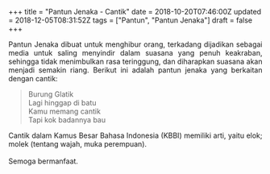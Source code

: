 +++
title = "Pantun Jenaka - Cantik"
date = 2018-10-20T07:46:00Z
updated = 2018-12-05T08:31:52Z
tags = ["Pantun", "Pantun Jenaka"]
draft = false
+++

<div dir="ltr" style="text-align: left;" trbidi="on"><div style="text-align: justify;">Pantun Jenaka dibuat untuk menghibur orang, terkadang dijadikan sebagai media untuk saling menyindir dalam suasana yang penuh keakraban, sehingga tidak menimbulkan rasa teringgung, dan diharapkan suasana akan menjadi semakin riang. Berikut ini adalah pantun jenaka yang berkaitan dengan cantik:</div><blockquote class="tr_bq">Burung Glatik<br />Lagi hinggap di batu<br />Kamu memang cantik<br /><div style="text-align: justify;">Tapi kok badannya bau</div></blockquote><div style="text-align: justify;">Cantik dalam Kamus Besar Bahasa Indonesia (KBBI) memiliki arti, yaitu elok; molek (tentang wajah, muka perempuan).</div><div style="text-align: justify;"><br /></div><div style="text-align: justify;">Semoga bermanfaat.</div></div>

